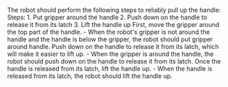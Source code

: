 The robot should perform the following steps to reliably pull up the handle:
    Steps:  1. Put gripper around the handle  2. Push down on the handle to release it from its latch  3. Lift the handle up
    First, move the gripper around the top part of the handle.
    - When the robot's gripper is not around the handle and the handle is below the gripper, the robot should put gripper around handle.
    Push down on the handle to release it from its latch, which will make it easier to lift up.
    - When the gripper is around the handle, the robot should push down on the handle to release it from its latch.
    Once the handle is released from its latch, lift the handle up.
    - When the handle is released from its latch, the robot should lift the handle up.